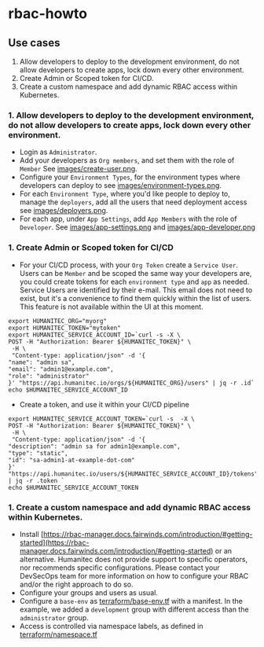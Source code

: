 # rbac-howto

## Use cases
1. Allow developers to deploy to the development environment, do not allow developers to create apps, lock down every other environment.
1. Create Admin or Scoped token for CI/CD.
1. Create a custom namespace and add dynamic RBAC access within Kubernetes.

### 1. Allow developers to deploy to the development environment, do not allow developers to create apps, lock down every other environment.

- Login as `Administrator`.
- Add your developers as `Org members`, and set them with the role of `Member` See [images/create-user.png](images/create-user.png).
- Configure your `Environment Types`, for the environment types where developers can deploy to see [images/environment-types.png](images/environment-types.png).
- For each `Environment Type`, where you'd like people to deploy to, manage the `deployers`, add all the users that need deployment access see [images/deployers.png](images/deployers.png).
- For each app, under `App Settings`, add `App Members` with the role of `Developer`. See [images/app-settings.png](images/app-settings.png) and [images/app-developer.png](images/app-developer.png)

### 1. Create Admin or Scoped token for CI/CD
- For your CI/CD process, with your `Org Token` create a `Service User`. Users can be `Member` and be scoped the same way your developers are, you could create tokens for each `environment type` and `app` as needed. Service Users are identified by their e-mail. This email does not need to exist, but it's a convenience to find them quickly within the list of users. This feature is not available within the UI at this moment.

```
export HUMANITEC_ORG="myorg"
export HUMANITEC_TOKEN="mytoken"
export HUMANITEC_SERVICE_ACCOUNT_ID=`curl -s -X \
POST -H "Authorization: Bearer ${HUMANITEC_TOKEN}" \
 -H \
 "Content-type: application/json" -d '{
"name": "admin sa",
"email": "admin1@example.com",
"role": "administrator"
}' "https://api.humanitec.io/orgs/${HUMANITEC_ORG}/users" | jq -r .id`
echo $HUMANITEC_SERVICE_ACCOUNT_ID

```
- Create a token, and use it within your CI/CD pipeline
```
export HUMANITEC_SERVICE_ACCOUNT_TOKEN=`curl -s  -X \
POST -H "Authorization: Bearer ${HUMANITEC_TOKEN}" \
 -H \
 "Content-type: application/json" -d '{
"description": "admin sa for admin1@example.com",
"type": "static",
"id": "sa-admin1-at-example-dot-com"
}' "https://api.humanitec.io/users/${HUMANITEC_SERVICE_ACCOUNT_ID}/tokens" | jq -r .token `
echo $HUMANITEC_SERVICE_ACCOUNT_TOKEN
```

### 1. Create a custom namespace and add dynamic RBAC access within Kubernetes.
- Install [https://rbac-manager.docs.fairwinds.com/introduction/#getting-started](https://rbac-manager.docs.fairwinds.com/introduction/#getting-started) or an alternative. Humanitec does not provide support to specific operators, nor recommends specific configurations. Please contact your DevSecOps team for more information on how to configure your RBAC and/or the right approach to do so.
- Configure your groups and users as usual.
- Configure a `base-env` as [terraform/base-env.tf](terraform/base-env.tf) with a manifest. In the example, we added a `development` group with different access than the `administrator` group.
- Access is controlled via namespace labels, as defined in [terraform/namespace.tf](terraform/namespace.tf)